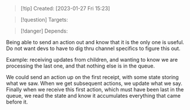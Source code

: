 
>[!tip] Created: [2023-01-27 Fri 15:23]

>[!question] Targets: 

>[!danger] Depends: 

Being able to send an action out and know that it is the only one is useful.
Do not want devs to have to dig thru channel specifics to figure this out.

Example: receiving updates from children, and wanting to know we are processing the last one, and that nothing else is in the queue.

We could send an action up on the first receipt, with some state storing what we saw.
When we get subsequent actions, we update what we say.
Finally when we receive this first action, which must have been last in the queue, we read the state and know it accumulates everything that came before it.